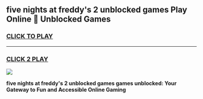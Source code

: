 
## five nights at freddy's 2 unblocked games Play Online 👋 Unblocked Games
<h3>
<a href="https://premium.freeplayer.one?title=five_nights_at_freddy's_2_unblocked_games&ref=19F">CLICK TO PLAY</a></h3>
<hr>

<h3>
<a href="https://premium.freeplayer.one?title=five_nights_at_freddy's_2_unblocked_games&ref=19F">CLICK 2 PLAY</a>
  
</h3>

<a href="https://premium.freeplayer.one?title=five_nights_at_freddy's_2_unblocked_games&ref=19F"><img src="https://clearcache.store/games.png"></a>


**five nights at freddy's 2 unblocked games games unblocked: Your Gateway to Fun and Accessible Online Gaming**
